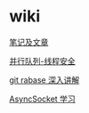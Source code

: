 # wiki
[笔记及文章](https://github.com/upworldcjw/wiki/wiki)




 [并行队列-线程安全](https://github.com/upworldcjw/wiki/wiki/%E5%B9%B6%E8%A1%8C%E9%98%9F%E5%88%97-%E7%BA%BF%E7%A8%8B%E5%AE%89%E5%85%A8)


 [git rabase 深入讲解](https://segmentfault.com/a/1190000000456077)

 [AsyncSocket 学习](https://github.com/upworldcjw/wiki/wiki/AsyncSocket--%E5%AD%A6%E4%B9%A0)




